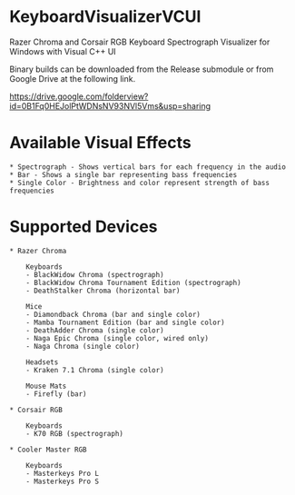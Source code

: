 # KeyboardVisualizerVCUI
Razer Chroma and Corsair RGB Keyboard Spectrograph Visualizer for Windows with Visual C++ UI

Binary builds can be downloaded from the Release submodule or from Google Drive at the following link.

https://drive.google.com/folderview?id=0B1Fq0HEJolPtWDNsNV93NVl5Vms&usp=sharing

# Available Visual Effects

    * Spectrograph - Shows vertical bars for each frequency in the audio
    * Bar - Shows a single bar representing bass frequencies
    * Single Color - Brightness and color represent strength of bass frequencies

# Supported Devices

    * Razer Chroma

        Keyboards
        - BlackWidow Chroma (spectrograph)
        - BlackWidow Chroma Tournament Edition (spectrograph)
        - DeathStalker Chroma (horizontal bar)

        Mice
        - Diamondback Chroma (bar and single color)
        - Mamba Tournament Edition (bar and single color)
        - DeathAdder Chroma (single color)
        - Naga Epic Chroma (single color, wired only)
        - Naga Chroma (single color)

        Headsets
        - Kraken 7.1 Chroma (single color)

        Mouse Mats
        - Firefly (bar)

    * Corsair RGB

        Keyboards
        - K70 RGB (spectrograph)

    * Cooler Master RGB

    	Keyboards
    	- Masterkeys Pro L
    	- Masterkeys Pro S
